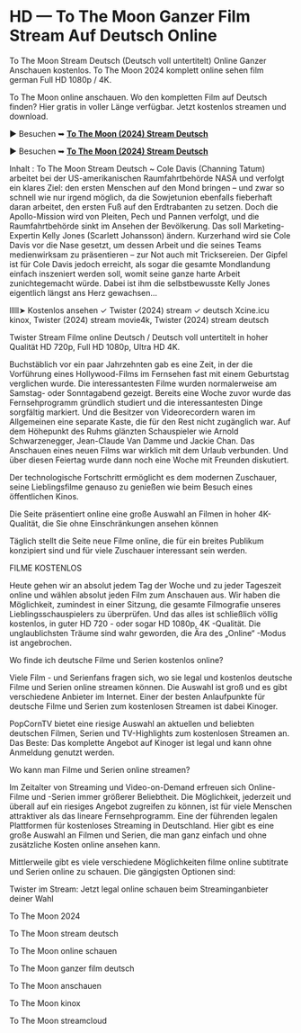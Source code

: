# HD — To The Moon Ganzer Film Stream Auf Deutsch Online

To The Moon Stream Deutsch (Deutsch voll untertitelt) Online Ganzer Anschauen kostenlos. To The Moon 2024 komplett online sehen film german Full HD 1080p / 4K.

To The Moon online anschauen. Wo den kompletten Film auf Deutsch finden? Hier gratis in voller Länge verfügbar. Jetzt kostenlos streamen und download.

▶ Besuchen ➥ **[To The Moon (2024) Stream Deutsch](https://popcorn-tv.online/de/movie/956842/to-the-moon)**

▶ Besuchen ➥ **[To The Moon (2024) Stream Deutsch](https://popcorn-tv.online/de/movie/956842/to-the-moon)**

Inhalt : To The Moon Stream Deutsch ~ Cole Davis (Channing Tatum) arbeitet bei der US-amerikanischen Raumfahrtbehörde NASA und verfolgt ein klares Ziel: den ersten Menschen auf den Mond bringen – und zwar so schnell wie nur irgend möglich, da die Sowjetunion ebenfalls fieberhaft daran arbeitet, den ersten Fuß auf den Erdtrabanten zu setzen. Doch die Apollo-Mission wird von Pleiten, Pech und Pannen verfolgt, und die Raumfahrtbehörde sinkt im Ansehen der Bevölkerung. Das soll Marketing-Expertin Kelly Jones (Scarlett Johansson) ändern. Kurzerhand wird sie Cole Davis vor die Nase gesetzt, um dessen Arbeit und die seines Teams medienwirksam zu präsentieren – zur Not auch mit Tricksereien. Der Gipfel ist für Cole Davis jedoch erreicht, als sogar die gesamte Mondlandung einfach inszeniert werden soll, womit seine ganze harte Arbeit zunichtegemacht würde. Dabei ist ihm die selbstbewusste Kelly Jones eigentlich längst ans Herz gewachsen…

lllll➤ Kostenlos ansehen ✓ Twister (2024) stream ✓ deutsch Xcine.icu kinox, Twister (2024) stream movie4k, Twister (2024) stream deutsch

Twister Stream Filme online Deutsch / Deutsch voll untertitelt in hoher Qualität HD 720p, Full HD 1080p, Ultra HD 4K.

Buchstäblich vor ein paar Jahrzehnten gab es eine Zeit, in der die Vorführung eines Hollywood-Films im Fernsehen fast mit einem Geburtstag verglichen wurde. Die interessantesten Filme wurden normalerweise am Samstag- oder Sonntagabend gezeigt. Bereits eine Woche zuvor wurde das Fernsehprogramm gründlich studiert und die interessantesten Dinge sorgfältig markiert. Und die Besitzer von Videorecordern waren im Allgemeinen eine separate Kaste, die für den Rest nicht zugänglich war. Auf dem Höhepunkt des Ruhms glänzten Schauspieler wie Arnold Schwarzenegger, Jean-Claude Van Damme und Jackie Chan. Das Anschauen eines neuen Films war wirklich mit dem Urlaub verbunden. Und über diesen Feiertag wurde dann noch eine Woche mit Freunden diskutiert.

Der technologische Fortschritt ermöglicht es dem modernen Zuschauer, seine Lieblingsfilme genauso zu genießen wie beim Besuch eines öffentlichen Kinos.

Die Seite präsentiert online eine große Auswahl an Filmen in hoher 4K-Qualität, die Sie ohne Einschränkungen ansehen können

Täglich stellt die Seite neue Filme online, die für ein breites Publikum konzipiert sind und für viele Zuschauer interessant sein werden.

FILME KOSTENLOS

Heute gehen wir an absolut jedem Tag der Woche und zu jeder Tageszeit online und wählen absolut jeden Film zum Anschauen aus. Wir haben die Möglichkeit, zumindest in einer Sitzung, die gesamte Filmografie unseres Lieblingsschauspielers zu überprüfen. Und das alles ist schließlich völlig kostenlos, in guter HD 720 - oder sogar HD 1080p, 4K -Qualität. Die unglaublichsten Träume sind wahr geworden, die Ära des „Online“ -Modus ist angebrochen.

Wo finde ich deutsche Filme und Serien kostenlos online?

Viele Film - und Serienfans fragen sich, wo sie legal und kostenlos deutsche Filme und Serien online streamen können. Die Auswahl ist groß und es gibt verschiedene Anbieter im Internet. Einer der besten Anlaufpunkte für deutsche Filme und Serien zum kostenlosen Streamen ist dabei Kinoger.

PopCornTV bietet eine riesige Auswahl an aktuellen und beliebten deutschen Filmen, Serien und TV-Highlights zum kostenlosen Streamen an. Das Beste: Das komplette Angebot auf Kinoger ist legal und kann ohne Anmeldung genutzt werden.

Wo kann man Filme und Serien online streamen?

Im Zeitalter von Streaming und Video-on-Demand erfreuen sich Online-Filme und -Serien immer größerer Beliebtheit. Die Möglichkeit, jederzeit und überall auf ein riesiges Angebot zugreifen zu können, ist für viele Menschen attraktiver als das lineare Fernsehprogramm. Eine der führenden legalen Plattformen für kostenloses Streaming in Deutschland. Hier gibt es eine große Auswahl an Filmen und Serien, die man ganz einfach und ohne zusätzliche Kosten online ansehen kann.

Mittlerweile gibt es viele verschiedene Möglichkeiten filme online subtitrate und Serien online zu schauen. Die gängigsten Optionen sind:

Twister im Stream: Jetzt legal online schauen beim Streaminganbieter deiner Wahl

To The Moon 2024

To The Moon stream deutsch

To The Moon online schauen

To The Moon ganzer film deutsch

To The Moon anschauen

To The Moon kinox

To The Moon streamcloud
